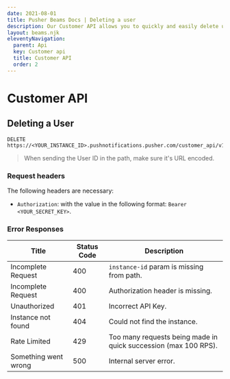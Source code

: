 ```yaml
---
date: 2021-08-01
title: Pusher Beams Docs | Deleting a user
description: Our Customer API allows you to quickly and easily delete unsubscribed users from your user base and discontinue notifications to their devices.
layout: beams.njk
eleventyNavigation:
  parent: Api
  key: Customer api
  title: Customer API
  order: 2
---
```


# Customer API

## Deleting a User

```http
DELETE https://<YOUR_INSTANCE_ID>.pushnotifications.pusher.com/customer_api/v1/instances/<YOUR_INSTANCE_ID>/users/<YOUR_USER_ID>
```

> When sending the User ID in the path, make sure it's URL encoded.

### Request headers

The following headers are necessary:

- `Authorization`: with the value in the following format: `Bearer <YOUR_SECRET_KEY>`.

### Error Responses

| Title                | Status Code | Description                                                     |
| -------------------- | ----------- | --------------------------------------------------------------- |
| Incomplete Request   | 400         | `instance-id` param is missing from path.                       |
| Incomplete Request   | 400         | Authorization header is missing.                                |
| Unauthorized         | 401         | Incorrect API Key.                                              |
| Instance not found   | 404         | Could not find the instance.                                    |
| Rate Limited         | 429         | Too many requests being made in quick succession (max 100 RPS). |
| Something went wrong | 500         | Internal server error.                                          |
